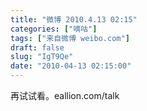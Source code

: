 ```yaml
---
title: "微博 2010.4.13 02:15"
categories: ["嘀咕"]
tags: ["来自微博 weibo.com"]
draft: false
slug: "IgT9Qe"
date: "2010-04-13 02:15:00"
---
```


<p>再试试看。eallion.com/talk ​​​​</p>
